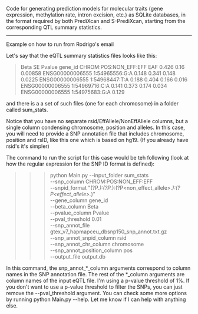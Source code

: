 Code for generating prediction models for molecular traits (gene expression, methylation rate, intron excision, etc.) as SQLite databases, in the format required by both PrediXcan and S-PrediXcan, starting from the corresponding QTL summary statistics.

------------
Example on how to run from Rodrigo's email

Let's say that the eQTL summary statistics files looks like this:

> Beta    SE      Pvalue  gene_id CHROM:POS:NON_EFF:EFF   EAF
> 0.426   0.16    0.00858 ENSG00000006555 1:54965556:G:A  0.148
> 0.341   0.148   0.0225  ENSG00000006555 1:54968447:T:A  0.188
> 0.404   0.166   0.016   ENSG00000006555 1:54969716:C:A  0.141
> 0.373   0.174   0.034   ENSG00000006555 1:54975683:G:A  0.129

and there is a a set of such files (one for each chromosome) in a folder called sum_stats.

Notice that you have no separate rsid/EffAllele/NonEffAllele columns, but a single column condensing chromosome, position and alleles.
In this case, you will need to provide a SNP annotation file that includes chromosome, position and rsID, like this one which is based on hg19.
(If you already have rsid's it's simpler)

The command to run the script for this case would be teh following (look at how the regular expression for the SNP ID format is defined):

>>> python Main.py --input_folder sum_stats \
               --snp_column CHROM:POS:NON_EFF:EFF \
               --snpid_format "(?P<chromosome>.*):(?P<position>.*):(?P<non_effect_allele>.*):(?P<effect_allele>.*)" \
               --gene_column gene_id \
               --beta_column Beta \
               --pvalue_column Pvalue \
               --pval_threshold 0.01 \
               --snp_annot_file gtex_v7_hapmapceu_dbsnp150_snp_annot.txt.gz \
               --snp_annot_snpid_column rsid \
               --snp_annot_chr_column chromosome \
               --snp_annot_position_column pos \
               --output_file output.db

In this command, the snp_annot_*_column arguments correspond to column names in the SNP annotation file. The rest of the *_column arguments are column names of the input eQTL file. I'm using a p-value threshold of 1%. If you don't want to use a p-value threshold to filter the SNPs, you can just remove the --pval_threshold argument.
You can check some more options by running python Main.py --help.
Let me know if I can help with anything else.
